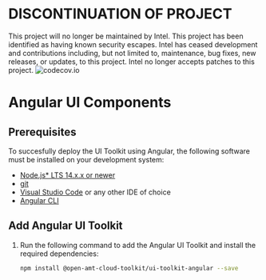 # DISCONTINUATION OF PROJECT #
This project will no longer be maintained by Intel.
This project has been identified as having known security escapes.
Intel has ceased development and contributions including, but not limited to, maintenance, bug fixes, new releases, or updates, to this project.
Intel no longer accepts patches to this project.
![codecov.io](https://codecov.io/github/open-amt-cloud-toolkit/ui-toolkit-angular/coverage.svg?branch=main)

# Angular UI Components

## Prerequisites

To succesfully deploy the UI Toolkit using Angular, the following software must be installed on your development system:

- [Node.js\* LTS 14.x.x or newer](https://nodejs.org/en/)
- [git](https://git-scm.com/downloads)
- [Visual Studio Code](https://code.visualstudio.com/) or any other IDE of choice
- [Angular CLI](https://angular.io/cli)

## Add Angular UI Toolkit

1. Run the following command to add the Angular UI Toolkit and install the required dependencies:

   ```bash
   npm install @open-amt-cloud-toolkit/ui-toolkit-angular --save
   ```

